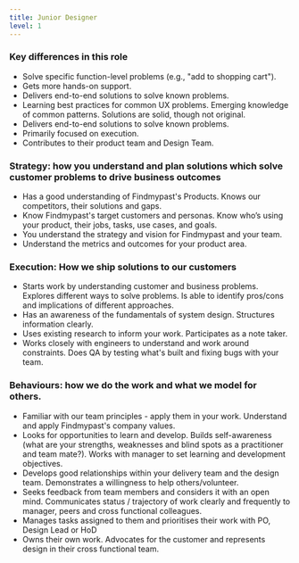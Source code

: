 ```yaml
---
title: Junior Designer
level: 1
---
```


### Key differences in this role

- Solve specific function-level problems (e.g., "add to shopping cart").
- Gets more hands-on support.
- Delivers end-to-end solutions to solve known problems.
- Learning best practices for common UX problems. Emerging knowledge of common patterns. Solutions are solid, though not original.
- Delivers end-to-end solutions to solve known problems.
- Primarily focused on execution.
- Contributes to their product team and Design Team.

### Strategy: how you understand and plan solutions which solve customer problems to drive business outcomes

- Has a good understanding of Findmypast's Products. Knows our competitors, their solutions and gaps.
- Know Findmypast's target customers and personas. Know who’s using your product, their jobs, tasks, use cases, and goals.
- You understand the strategy and vision for Findmypast and your team.
- Understand the metrics and outcomes for your product area.

### Execution: How we ship solutions to our customers

- Starts work by understanding customer and business problems. Explores different ways to solve problems. Is able to identify pros/cons and implications of different approaches.
- Has an awareness of the fundamentals of system design. Structures information clearly.
- Uses existing research to inform your work. Participates as a note taker.
- Works closely with engineers to understand and work around constraints. Does QA by testing what's built and fixing bugs with your team.

### Behaviours: how we do the work and what we model for others.

- Familiar with our team principles - apply them in your work. Understand and apply Findmypast's company values.
- Looks for opportunities to learn and develop. Builds self-awareness (what are your strengths, weaknesses and blind spots as a practitioner and team mate?). Works with manager to set learning and development objectives.
- Develops good relationships within your delivery team and the design team. Demonstrates a willingness to help others/volunteer.
- Seeks feedback from team members and considers it with an open mind. Communicates status / trajectory of work clearly and frequently to manager, peers and cross functional colleagues.
- Manages tasks assigned to them and prioritises their work with PO, Design Lead or HoD
- Owns their own work. Advocates for the customer and represents design in their cross functional team.
